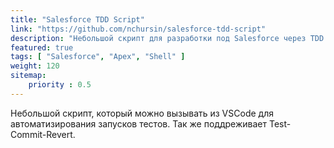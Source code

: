 ```yaml
---
title: "Salesforce TDD Script"
link: "https://github.com/nchursin/salesforce-tdd-script"
description: "Небольшой скрипт для разработки под Salesforce через TDD."
featured: true
tags: [ "Salesforce", "Apex", "Shell" ]
weight: 120
sitemap: 
    priority : 0.5
---
```


Небольшой скрипт, который можно вызывать из VSCode для автоматизирования запусков тестов. Так же поддреживает Test-Commit-Revert.
